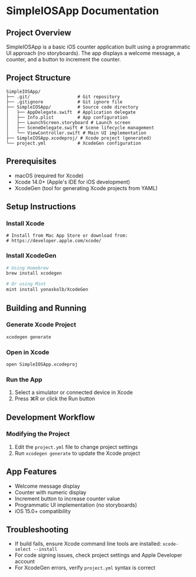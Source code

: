 # SimpleIOSApp Documentation

## Project Overview
SimpleIOSApp is a basic iOS counter application built using a programmatic UI approach (no storyboards). The app displays a welcome message, a counter, and a button to increment the counter.

## Project Structure
```
SimpleIOSApp/
├── .git/                  # Git repository
├── .gitignore             # Git ignore file
├── SimpleIOSApp/          # Source code directory
│   ├── AppDelegate.swift  # Application delegate
│   ├── Info.plist         # App configuration
│   ├── LaunchScreen.storyboard # Launch screen
│   ├── SceneDelegate.swift # Scene lifecycle management
│   └── ViewController.swift # Main UI implementation
├── SimpleIOSApp.xcodeproj/ # Xcode project (generated)
└── project.yml            # XcodeGen configuration
```

## Prerequisites
- macOS (required for Xcode)
- Xcode 14.0+ (Apple's IDE for iOS development)
- XcodeGen (tool for generating Xcode projects from YAML)

## Setup Instructions

### Install Xcode
```
# Install from Mac App Store or download from:
# https://developer.apple.com/xcode/
```

### Install XcodeGen
```bash
# Using Homebrew
brew install xcodegen

# Or using Mint
mint install yonaskolb/XcodeGen
```

## Building and Running

### Generate Xcode Project
```bash
xcodegen generate
```

### Open in Xcode
```bash
open SimpleIOSApp.xcodeproj
```

### Run the App
1. Select a simulator or connected device in Xcode
2. Press ⌘R or click the Run button

## Development Workflow

### Modifying the Project
1. Edit the `project.yml` file to change project settings
2. Run `xcodegen generate` to update the Xcode project

## App Features
- Welcome message display
- Counter with numeric display
- Increment button to increase counter value
- Programmatic UI implementation (no storyboards)
- iOS 15.0+ compatibility

## Troubleshooting
- If build fails, ensure Xcode command line tools are installed: `xcode-select --install`
- For code signing issues, check project settings and Apple Developer account
- For XcodeGen errors, verify `project.yml` syntax is correct